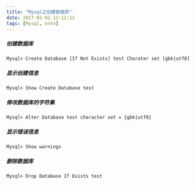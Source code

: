 ```yaml
---
title: "Mysql之创建数据库"
date: 2017-02-02 12:12:12
tags: [Mysql, note]
---
```


##### 创建数据库
`Mysql> Create Database [If Not Exists] test Charater set [gbk|utf8]`

##### 显示创建信息
`Mysql> Show Create Database test`

##### 修改数据库的字符集
`Mysql> Alter Database test character set = {gbk|utf8}`

##### 显示错误信息
`Mysql> Show warnings `

##### 删除数据库
`Mysql> Drop Database If Exists test `


